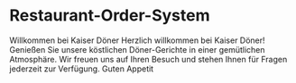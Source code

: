 # Restaurant-Order-System
Willkommen bei Kaiser Döner  Herzlich willkommen bei Kaiser Döner! Genießen Sie unsere köstlichen Döner-Gerichte in einer gemütlichen Atmosphäre. Wir freuen uns auf Ihren Besuch und stehen Ihnen für Fragen jederzeit zur Verfügung. Guten Appetit
